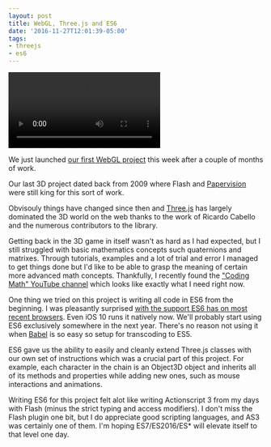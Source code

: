 ```yaml
---
layout: post
title: WebGL, Three.js and ES6
date: '2016-11-27T12:01:39-05:00'
tags:
- threejs
- es6
---
```


<video autoplay controls loop>
    <source src="{{ site.url }}/assets/graceatoi.mp4" type="video/mp4">
</video>

We just launched [our first WebGL project](http://youmadethedifference.com/) this week after a couple of months of work.

Our last 3D project dated back from 2009 where Flash and [Papervision](https://en.wikipedia.org/wiki/Papervision3D) were still king for this sort of work.

Obvisouly things have changed since then and [Three.js](http://threejs.org/) has largely dominated the 3D world on the web thanks to the work of Ricardo Cabello and the numerous contributors to the library.

Getting back in the 3D game in itself wasn't as hard as I had expected, but I still struggled with basic mathematics concepts such quaternions and matrixes. Through tutorials, examples and a lot of trial and error I managed to get things done but I'd like to be able to grasp the meaning of certain more advanced math concepts. Thankfully, I recently found the ["Coding Math" YouTube channel](https://www.youtube.com/user/codingmath/videos) which looks like exactly what I need right now.

One thing we tried on this project is writing all code in ES6 from the beginning. I was pleasantly surprised [with the support ES6 has on most recent browsers](http://caniuse.com/#search=es6). Even iOS 10 runs it natively now. We'll probably start using ES6 exclusively somewhere in the next year. There's no reason not using it when [Babel](http://babeljs.io/) is so easy so setup for transcoding to ES5.

ES6 gave us the ability to easily and cleanly extend Three.js classes with our own set of instructions which was a crucial part of this project. For example, each character in the chain is an Object3D object and inherits all of its methods and properties while adding new ones, such as mouse interactions and animations. 

Writing ES6 for this project felt alot like writing Actionscript 3 from my days with Flash (minus the strict typing and access modifiers). I don't miss the Flash plugin one bit, but I do appreciate good scripting languages, and AS3 was certainly one of them. I'm hoping ES7/ES2016/ES* will elevate itself to that level one day.
